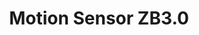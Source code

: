 ---
date_added: 2021-06-05
model: ZM-35ZH-Q
vendor: Tuya
title: Motion Sensor ZB3.0
category: sensor
supports: occupancy
zigbeemodel: ['TS0202','_TYZB01_dl7cejts']
compatible: [tasmota,z2m]
mlink: 
link: https://www.aliexpress.com/item/1005002419944964.html
link2: https://www.aliexpress.com/item/1005002420495341.html
link3: https://www.banggood.com/Bakeey-Tuya-Zigbee-Smart-PIR-Motion-Sensor-Alarm-System-Human-Body-Detection-Sensors-Motion-Detector-For-Lighting-Home-Automation-p-1839653.html
link4: https://www.amazon.com/dp/B0914XCKY1
EAN: ZM-RT201
---